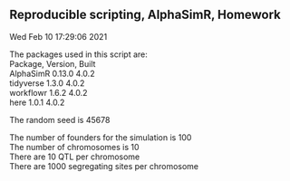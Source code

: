 ## Reproducible scripting, AlphaSimR, Homework  
Wed Feb 10 17:29:06 2021  
  
The packages used in this script are:  
Package, Version, Built  
AlphaSimR 0.13.0 4.0.2  
tidyverse 1.3.0 4.0.2  
workflowr 1.6.2 4.0.2  
here 1.0.1 4.0.2  
  
The random seed is 45678  
  
The number of founders for the simulation is 100  
The number of chromosomes is 10  
There are 10 QTL per chromosome  
There are 1000 segregating sites per chromosome  
  
